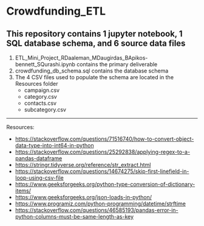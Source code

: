 # Crowdfunding_ETL

This repository contains 1 jupyter notebook, 1 SQL database schema, and 6 source data files
-----
1. ETL_Mini_Project_RDaaleman_MDaugirdas_BApikos-bennett_SQurashi.ipynb contains the primary deliverable
2. crowdfunding_db_schema.sql contains the database schema
3. The 4 CSV files used to populate the schema are located in the Resources folder
   - campaign.csv
   - category.csv
   - contacts.csv
   - subcategory.csv
-----
Resources:
- https://stackoverflow.com/questions/71516740/how-to-convert-object-data-type-into-int64-in-python
- https://stackoverflow.com/questions/25292838/applying-regex-to-a-pandas-dataframe
- https://stringr.tidyverse.org/reference/str_extract.html
- https://stackoverflow.com/questions/14674275/skip-first-linefield-in-loop-using-csv-file
- https://www.geeksforgeeks.org/python-type-conversion-of-dictionary-items/
- https://www.geeksforgeeks.org/json-loads-in-python/
- https://www.programiz.com/python-programming/datetime/strftime
- https://stackoverflow.com/questions/46585193/pandas-error-in-python-columns-must-be-same-length-as-key
